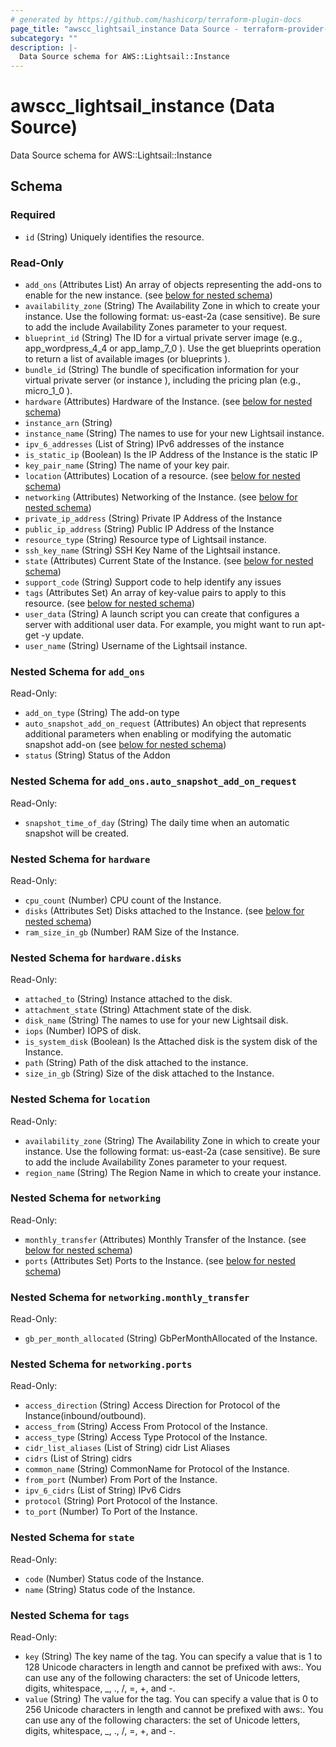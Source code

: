 ```yaml
---
# generated by https://github.com/hashicorp/terraform-plugin-docs
page_title: "awscc_lightsail_instance Data Source - terraform-provider-awscc"
subcategory: ""
description: |-
  Data Source schema for AWS::Lightsail::Instance
---
```


# awscc_lightsail_instance (Data Source)

Data Source schema for AWS::Lightsail::Instance



<!-- schema generated by tfplugindocs -->
## Schema

### Required

- `id` (String) Uniquely identifies the resource.

### Read-Only

- `add_ons` (Attributes List) An array of objects representing the add-ons to enable for the new instance. (see [below for nested schema](#nestedatt--add_ons))
- `availability_zone` (String) The Availability Zone in which to create your instance. Use the following format: us-east-2a (case sensitive). Be sure to add the include Availability Zones parameter to your request.
- `blueprint_id` (String) The ID for a virtual private server image (e.g., app_wordpress_4_4 or app_lamp_7_0 ). Use the get blueprints operation to return a list of available images (or blueprints ).
- `bundle_id` (String) The bundle of specification information for your virtual private server (or instance ), including the pricing plan (e.g., micro_1_0 ).
- `hardware` (Attributes) Hardware of the Instance. (see [below for nested schema](#nestedatt--hardware))
- `instance_arn` (String)
- `instance_name` (String) The names to use for your new Lightsail instance.
- `ipv_6_addresses` (List of String) IPv6 addresses of the instance
- `is_static_ip` (Boolean) Is the IP Address of the Instance is the static IP
- `key_pair_name` (String) The name of your key pair.
- `location` (Attributes) Location of a resource. (see [below for nested schema](#nestedatt--location))
- `networking` (Attributes) Networking of the Instance. (see [below for nested schema](#nestedatt--networking))
- `private_ip_address` (String) Private IP Address of the Instance
- `public_ip_address` (String) Public IP Address of the Instance
- `resource_type` (String) Resource type of Lightsail instance.
- `ssh_key_name` (String) SSH Key Name of the  Lightsail instance.
- `state` (Attributes) Current State of the Instance. (see [below for nested schema](#nestedatt--state))
- `support_code` (String) Support code to help identify any issues
- `tags` (Attributes Set) An array of key-value pairs to apply to this resource. (see [below for nested schema](#nestedatt--tags))
- `user_data` (String) A launch script you can create that configures a server with additional user data. For example, you might want to run apt-get -y update.
- `user_name` (String) Username of the  Lightsail instance.

<a id="nestedatt--add_ons"></a>
### Nested Schema for `add_ons`

Read-Only:

- `add_on_type` (String) The add-on type
- `auto_snapshot_add_on_request` (Attributes) An object that represents additional parameters when enabling or modifying the automatic snapshot add-on (see [below for nested schema](#nestedatt--add_ons--auto_snapshot_add_on_request))
- `status` (String) Status of the Addon

<a id="nestedatt--add_ons--auto_snapshot_add_on_request"></a>
### Nested Schema for `add_ons.auto_snapshot_add_on_request`

Read-Only:

- `snapshot_time_of_day` (String) The daily time when an automatic snapshot will be created.



<a id="nestedatt--hardware"></a>
### Nested Schema for `hardware`

Read-Only:

- `cpu_count` (Number) CPU count of the Instance.
- `disks` (Attributes Set) Disks attached to the Instance. (see [below for nested schema](#nestedatt--hardware--disks))
- `ram_size_in_gb` (Number) RAM Size of the Instance.

<a id="nestedatt--hardware--disks"></a>
### Nested Schema for `hardware.disks`

Read-Only:

- `attached_to` (String) Instance attached to the disk.
- `attachment_state` (String) Attachment state of the disk.
- `disk_name` (String) The names to use for your new Lightsail disk.
- `iops` (Number) IOPS of disk.
- `is_system_disk` (Boolean) Is the Attached disk is the system disk of the Instance.
- `path` (String) Path of the disk attached to the instance.
- `size_in_gb` (String) Size of the disk attached to the Instance.



<a id="nestedatt--location"></a>
### Nested Schema for `location`

Read-Only:

- `availability_zone` (String) The Availability Zone in which to create your instance. Use the following format: us-east-2a (case sensitive). Be sure to add the include Availability Zones parameter to your request.
- `region_name` (String) The Region Name in which to create your instance.


<a id="nestedatt--networking"></a>
### Nested Schema for `networking`

Read-Only:

- `monthly_transfer` (Attributes) Monthly Transfer of the Instance. (see [below for nested schema](#nestedatt--networking--monthly_transfer))
- `ports` (Attributes Set) Ports to the Instance. (see [below for nested schema](#nestedatt--networking--ports))

<a id="nestedatt--networking--monthly_transfer"></a>
### Nested Schema for `networking.monthly_transfer`

Read-Only:

- `gb_per_month_allocated` (String) GbPerMonthAllocated of the Instance.


<a id="nestedatt--networking--ports"></a>
### Nested Schema for `networking.ports`

Read-Only:

- `access_direction` (String) Access Direction for Protocol of the Instance(inbound/outbound).
- `access_from` (String) Access From Protocol of the Instance.
- `access_type` (String) Access Type Protocol of the Instance.
- `cidr_list_aliases` (List of String) cidr List Aliases
- `cidrs` (List of String) cidrs
- `common_name` (String) CommonName for Protocol of the Instance.
- `from_port` (Number) From Port of the Instance.
- `ipv_6_cidrs` (List of String) IPv6 Cidrs
- `protocol` (String) Port Protocol of the Instance.
- `to_port` (Number) To Port of the Instance.



<a id="nestedatt--state"></a>
### Nested Schema for `state`

Read-Only:

- `code` (Number) Status code of the Instance.
- `name` (String) Status code of the Instance.


<a id="nestedatt--tags"></a>
### Nested Schema for `tags`

Read-Only:

- `key` (String) The key name of the tag. You can specify a value that is 1 to 128 Unicode characters in length and cannot be prefixed with aws:. You can use any of the following characters: the set of Unicode letters, digits, whitespace, _, ., /, =, +, and -.
- `value` (String) The value for the tag. You can specify a value that is 0 to 256 Unicode characters in length and cannot be prefixed with aws:. You can use any of the following characters: the set of Unicode letters, digits, whitespace, _, ., /, =, +, and -.
